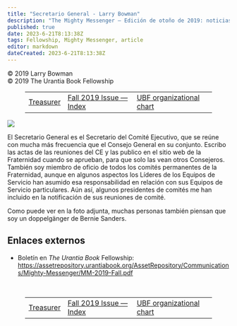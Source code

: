 ```yaml
---
title: "Secretario General - Larry Bowman"
description: "The Mighty Messenger — Edición de otoño de 2019: noticias y opiniones para los lectores de El Libro de Urantia"
published: true
date: 2023-6-21T8:13:38Z
tags: Fellowship, Mighty Messenger, article
editor: markdown
dateCreated: 2023-6-21T8:13:38Z
---
```


<p class="v-card v-sheet theme--light grey lighten-3 px-2">© 2019 Larry Bowman<br>© 2019 The Urantia Book Fellowship</p>
<figure class="table chapter-navigator">
  <table>
    <tbody>
      <tr>
        <td>
        <a href="/en/article/Emilio_Coppola/Treasurer">
          <span class="mdi mdi-arrow-left-drop-circle"></span><span class="pl-2">Treasurer</span>
        </a>
        </td>
        <td>
        <a href="/en/index/articles_mighty_messenger#fall-2019-issue">
          <span class="mdi mdi-book-open-variant"></span><span class="pl-2">Fall 2019 Issue — Index</span>
        </a>
        </td>
        <td>
        <a href="/en/article/UBF_organizational_chart">
          <span class="pr-2">UBF organizational chart</span><span class="mdi mdi-arrow-right-drop-circle"></span>
        </a>
        </td>
      </tr>
    </tbody>
  </table>
</figure>


<figura id="Figura_1" clase="imagen urantiapedia estilo-imagen-alinear-izquierda">
<img src="/image/article/The_Mighty_Messenger/2019_Fall/007.jpg">
</figura>

El Secretario General es el Secretario del Comité Ejecutivo, que se reúne con mucha más frecuencia que el Consejo General en su conjunto. Escribo las actas de las reuniones del CE y las publico en el sitio web de la Fraternidad cuando se aprueban, para que solo las vean otros Consejeros. También soy miembro de oficio de todos los comités permanentes de la Fraternidad, aunque en algunos aspectos los Líderes de los Equipos de Servicio han asumido esa responsabilidad en relación con sus Equipos de Servicio particulares. Aún así, algunos presidentes de comités me han incluido en la notificación de sus reuniones de comité.

Como puede ver en la foto adjunta, muchas personas también piensan que soy un doppelgänger de Bernie Sanders.

## Enlaces externos

* Boletín en _The Urantia Book_ Fellowship: https://assetrepository.urantiabook.org/AssetRepository/Communications/Mighty-Messenger/MM-2019-Fall.pdf

<br>

<figure class="table chapter-navigator">
  <table>
    <tbody>
      <tr>
        <td>
        <a href="/en/article/Emilio_Coppola/Treasurer">
          <span class="mdi mdi-arrow-left-drop-circle"></span><span class="pl-2">Treasurer</span>
        </a>
        </td>
        <td>
        <a href="/en/index/articles_mighty_messenger#fall-2019-issue">
          <span class="mdi mdi-book-open-variant"></span><span class="pl-2">Fall 2019 Issue — Index</span>
        </a>
        </td>
        <td>
        <a href="/en/article/UBF_organizational_chart">
          <span class="pr-2">UBF organizational chart</span><span class="mdi mdi-arrow-right-drop-circle"></span>
        </a>
        </td>
      </tr>
    </tbody>
  </table>
</figure>
